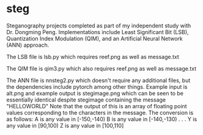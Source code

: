 # steg
Steganography projects completed as part of my independent study with Dr. Dongming Peng. 
Implementations include Least Significant Bit (LSB), Quantization Index Modulation (QIM), and an Artificial Neural Network (ANN) approach.

The LSB file is lsb.py which requires reef.png as well as message.txt

The QIM file is qim3.py which also requires reef.png as well as message.txt

The ANN file is nnsteg2.py which doesn't require any additional files, 
but the dependencies include pytorch among other things.
Example input is alt.png and example output is stegimage.png which
can be seen to be essentially identical despite stegimage containing
the message "HELLOWORLD"
Note that the output of this is an array of floating point values corresponding
to the characters in the message.
The conversion is as follows:
A is any value in [-150,-140)
B is any value in [-140,-130)
        .
        .
        .
Y is any value in [90,100)
Z is any value in [100,110]
